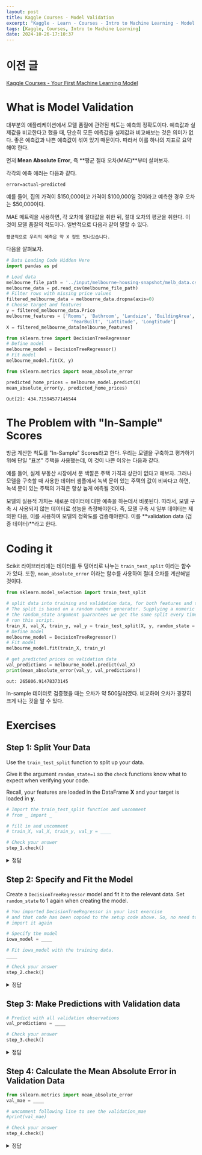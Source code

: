 ```yaml
---
layout: post
title: Kaggle Courses - Model Validation
excerpt: "Kaggle - Learn - Courses - Intro to Machine Learning - Model Validation 정리"
tags: [Kaggle, Courses, Intro to Machine Learning]
date: 2024-10-26-17:10:37
---
```


# 이전 글
[Kaggle Courses - Your First Machine Learning Model](./Kaggle-Courses-Your-First-Machine-Learning-Model)

# What is Model Validation
대부분의 애플리케이션에서 모델 품질에 관련된 척도는 예측의 정확도이다.
예측값과 실제값을 비교한다고 했을 때, 단순히 모든 예측값을 실제값과 비교해보는 것은
의미가 없다. 좋은 예측값과 나쁜 예측값이 섞여 있기 때문이다. 따라서 이를 하나의 지표로 요약해야 한다.  
  
먼저 **Mean Absolute Error**, 즉 **평균 절대 오차(MAE)**부터 살펴보자.  
  
각각의 예측 에러는 다음과 같다.
```plaintext
error=actual−predicted
```
예를 들어, 집의 가격이 $150,000이고 가격이 $100,000일 것이라고 예측한 경우 오차는 $50,000이다.

MAE 메트릭을 사용하면, 각 오차에 절대값을 취한 뒤, 절대 오차의 평균을 취한다. 이 것이 모델 품질의 척도이다.
일반적으로 다음과 같이 말할 수 있다.
```plaintext
평균적으로 우리의 예측은 약 X 정도 빗나갔습니다.
```
다음을 살펴보자.
```python
# Data Loading Code Hidden Here
import pandas as pd

# Load data
melbourne_file_path = '../input/melbourne-housing-snapshot/melb_data.csv'
melbourne_data = pd.read_csv(melbourne_file_path) 
# Filter rows with missing price values
filtered_melbourne_data = melbourne_data.dropna(axis=0)
# Choose target and features
y = filtered_melbourne_data.Price
melbourne_features = ['Rooms', 'Bathroom', 'Landsize', 'BuildingArea', 
                        'YearBuilt', 'Lattitude', 'Longtitude']
X = filtered_melbourne_data[melbourne_features]

from sklearn.tree import DecisionTreeRegressor
# Define model
melbourne_model = DecisionTreeRegressor()
# Fit model
melbourne_model.fit(X, y)
```
```python
from sklearn.metrics import mean_absolute_error

predicted_home_prices = melbourne_model.predict(X)
mean_absolute_error(y, predicted_home_prices)
```
`Out[2]: 434.71594577146544`

# The Problem with "In-Sample" Scores

방금 계산한 척도를 "In-Sample" Scores라고 한다. 우리는 모델을 구축하고 평가하기 
위해 단일 "표본" 주택을 사용했는데, 이 것이 나쁜 이유는 다음과 같다.  
  
예를 들어, 실제 부동산 시장에서 문 색깔은 주택 가격과 상관이 없다고 해보자. 
그러나 모델을 구축할 때 사용한 데이터 샘플에서 녹색 문이 있는 주택의 값이 비싸다고 하면, 
녹색 문이 있는 주택의 가격은 항상 높게 예측될 것이다.  
  
모델의 실용적 가치는 새로운 데이터에 대한 예측을 하는데서 비롯된다. 따라서, 모델 구축 시 
사용되지 않는 데이터로 성능을 측정해야한다. 즉, 모델 구축 시 일부 데이터는 제외한 다음, 
이를 사용하여 모델의 정확도를 검증해야한다. 이를 **validation data (검증 데이터)**라고 한다.

# Coding it

Scikit 라이브러리에는 데이터를 두 덩어리로 나누는 `train_test_split` 이라는 함수가 있다. 또한, 
`mean_absolute_error` 이라는 함수를 사용하여 절대 오차를 계산해낼 것이다.

```python
from sklearn.model_selection import train_test_split

# split data into training and validation data, for both features and target
# The split is based on a random number generator. Supplying a numeric value to
# the random_state argument guarantees we get the same split every time we
# run this script.
train_X, val_X, train_y, val_y = train_test_split(X, y, random_state = 0)
# Define model
melbourne_model = DecisionTreeRegressor()
# Fit model
melbourne_model.fit(train_X, train_y)

# get predicted prices on validation data
val_predictions = melbourne_model.predict(val_X)
print(mean_absolute_error(val_y, val_predictions))
```
`out: 265806.91478373145`

In-sample 데이터로 검증했을 때는 오차가 약 500달러였다. 비교하여 오차가 굉장히 크게 나는 것을 알 수 있다.

# Exercises

## Step 1: Split Your Data
Use the `train_test_split` function to split up your data.

Give it the argument `random_state=1` so the `check` functions know what to expect when verifying your code.

Recall, your features are loaded in the DataFrame **X** and your target is loaded in **y**.

```python
# Import the train_test_split function and uncomment
# from _ import _

# fill in and uncomment
# train_X, val_X, train_y, val_y = ____

# Check your answer
step_1.check()
```

<details>
<summary> 정답 </summary>
<div markdown="1">

```python
# Import the train_test_split function and uncomment
from sklearn.model_selection import train_test_split

# fill in and uncomment
train_X, val_X, train_y, val_y = train_test_split(X, y, random_state=1)

# Check your answer
step_1.check()
```
</div>
</details>

## Step 2: Specify and Fit the Model

Create a `DecisionTreeRegressor` model and fit it to the relevant data.
Set `random_state` to 1 again when creating the model.

```python
# You imported DecisionTreeRegressor in your last exercise
# and that code has been copied to the setup code above. So, no need to
# import it again

# Specify the model
iowa_model = ____

# Fit iowa_model with the training data.
____

# Check your answer
step_2.check()
```

<details>
<summary> 정답 </summary>
<div markdown="1">

```python
# You imported DecisionTreeRegressor in your last exercise
# and that code has been copied to the setup code above. So, no need to


# Specify the model
iowa_model = DecisionTreeRegressor(random_state=1)

# Fit iowa_model with the training data.
iowa_model.fit(train_X, train_y)

# Check your answer
step_2.check()
```
</div>
</details>

## Step 3: Make Predictions with Validation data

```python
# Predict with all validation observations
val_predictions = ____

# Check your answer
step_3.check()
```

<details>
<summary> 정답 </summary>
<div markdown="1">

```python
# Predict with all validation observations
val_predictions = iowa_model.predict(val_X)

# Check your answer
step_3.check()
```
</div>
</details>

## Step 4: Calculate the Mean Absolute Error in Validation Data

```python
from sklearn.metrics import mean_absolute_error
val_mae = ____

# uncomment following line to see the validation_mae
#print(val_mae)

# Check your answer
step_4.check()
```

<details>
<summary> 정답 </summary>
<div markdown="1">

```python
from sklearn.metrics import mean_absolute_error
val_mae = mean_absolute_error(val_y, val_predictions)

# uncomment following line to see the validation_mae
#print(val_mae)

# Check your answer
step_4.check()
```
</div>
</details>